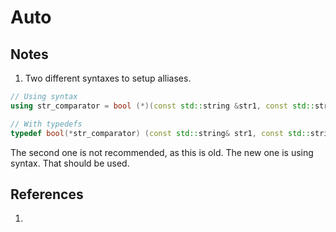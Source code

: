 # Auto

## Notes
1. Two different syntaxes to setup alliases.

```cpp
// Using syntax
using str_comparator = bool (*)(const std::string &str1, const std::string &str2);

// With typedefs
typedef bool(*str_comparator) (const std::string& str1, const std::string& str2);
```

The second one is not recommended, as this is old. The new one is using syntax. That should be used.

## References

1. 

